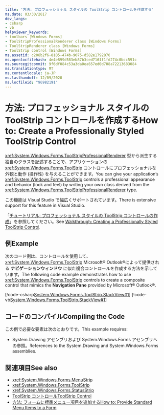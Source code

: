 ```yaml
---
title: '方法: プロフェッショナル スタイルの ToolStrip コントロールを作成する'
ms.date: 03/30/2017
dev_langs:
- csharp
- vb
helpviewer_keywords:
- toolbars [Windows Forms]
- ToolStripProfessionalRenderer class [Windows Forms]
- ToolStripRenderer class [Windows Forms]
- ToolStrip control [Windows Forms]
ms.assetid: c208b2f6-8105-474b-9075-d582e1792870
ms.openlocfilehash: 4e4e899d583eb87b3ced7161f1fd274c0bcc591c
ms.sourcegitcommit: 9f6df084c53a3da0ea657ed0d708a72213683084
ms.translationtype: MT
ms.contentlocale: ja-JP
ms.lasthandoff: 12/09/2020
ms.locfileid: "96982191"
---
```

# <a name="how-to-create-a-professionally-styled-toolstrip-control"></a><span data-ttu-id="83c47-102">方法: プロフェッショナル スタイルの ToolStrip コントロールを作成する</span><span class="sxs-lookup"><span data-stu-id="83c47-102">How to: Create a Professionally Styled ToolStrip Control</span></span>
<span data-ttu-id="83c47-103"><xref:System.Windows.Forms.ToolStripProfessionalRenderer> 型から派生する独自のクラスを記述することで、アプリケーションの <xref:System.Windows.Forms.ToolStrip> コントロールにプロフェッショナルな外観と動作 (操作性) を与えることができます。</span><span class="sxs-lookup"><span data-stu-id="83c47-103">You can give your application’s <xref:System.Windows.Forms.ToolStrip> controls a professional appearance and behavior (look and feel) by writing your own class derived from the <xref:System.Windows.Forms.ToolStripProfessionalRenderer> type.</span></span>  
  
 <span data-ttu-id="83c47-104">この機能は Visual Studio で幅広くサポートされています。</span><span class="sxs-lookup"><span data-stu-id="83c47-104">There is extensive support for this feature in Visual Studio.</span></span>  
  
 <span data-ttu-id="83c47-105">「[チュートリアル: プロフェッショナル スタイルの ToolStrip コントロールの作成](walkthrough-creating-a-professionally-styled-toolstrip-control.md)」を参照してください。</span><span class="sxs-lookup"><span data-stu-id="83c47-105">See [Walkthrough: Creating a Professionally Styled ToolStrip Control](walkthrough-creating-a-professionally-styled-toolstrip-control.md).</span></span>  
  
## <a name="example"></a><span data-ttu-id="83c47-106">例</span><span class="sxs-lookup"><span data-stu-id="83c47-106">Example</span></span>  
 <span data-ttu-id="83c47-107">次のコード例は、コントロールを使用して、 <xref:System.Windows.Forms.ToolStrip> Microsoft® Outlook®によって提供される **ナビゲーションウィンドウ** に似た複合コントロールを作成する方法を示しています。</span><span class="sxs-lookup"><span data-stu-id="83c47-107">The following code example demonstrates how to use <xref:System.Windows.Forms.ToolStrip> controls to create a composite control that mimics the **Navigation Pane** provided by Microsoft® Outlook®.</span></span>  
  
 [!code-csharp[System.Windows.Forms.ToolStrip.StackView#1](~/samples/snippets/csharp/VS_Snippets_Winforms/System.Windows.Forms.ToolStrip.StackView/CS/StackView.cs#1)]
 [!code-vb[System.Windows.Forms.ToolStrip.StackView#1](~/samples/snippets/visualbasic/VS_Snippets_Winforms/System.Windows.Forms.ToolStrip.StackView/VB/StackView.vb#1)]  
  
## <a name="compiling-the-code"></a><span data-ttu-id="83c47-108">コードのコンパイル</span><span class="sxs-lookup"><span data-stu-id="83c47-108">Compiling the Code</span></span>  
 <span data-ttu-id="83c47-109">この例で必要な要素は次のとおりです。</span><span class="sxs-lookup"><span data-stu-id="83c47-109">This example requires:</span></span>  
  
- <span data-ttu-id="83c47-110">System.Drawing アセンブリおよび System.Windows.Forms アセンブリへの参照。</span><span class="sxs-lookup"><span data-stu-id="83c47-110">References to the System.Drawing and System.Windows.Forms assemblies.</span></span>  
  
## <a name="see-also"></a><span data-ttu-id="83c47-111">関連項目</span><span class="sxs-lookup"><span data-stu-id="83c47-111">See also</span></span>

- <xref:System.Windows.Forms.MenuStrip>
- <xref:System.Windows.Forms.ToolStrip>
- <xref:System.Windows.Forms.StatusStrip>
- [<span data-ttu-id="83c47-112">ToolStrip コントロール</span><span class="sxs-lookup"><span data-stu-id="83c47-112">ToolStrip Control</span></span>](toolstrip-control-windows-forms.md)
- [<span data-ttu-id="83c47-113">方法: フォームに標準メニュー項目を追加する</span><span class="sxs-lookup"><span data-stu-id="83c47-113">How to: Provide Standard Menu Items to a Form</span></span>](how-to-provide-standard-menu-items-to-a-form.md)
